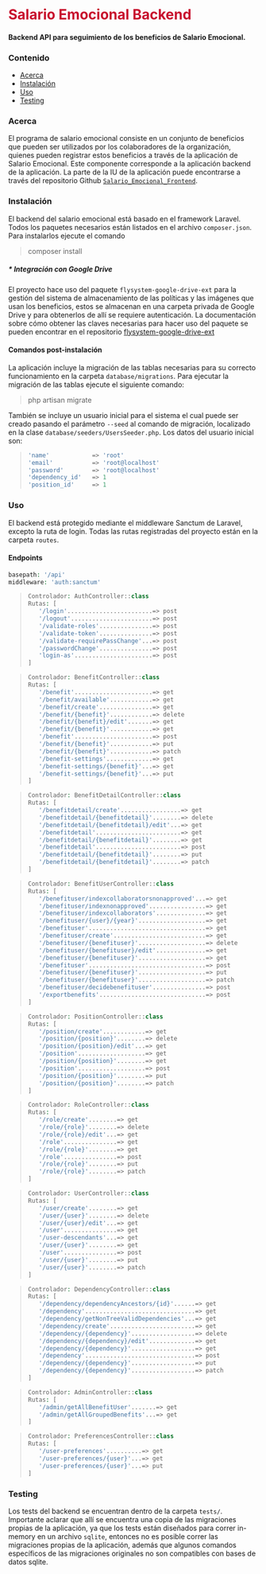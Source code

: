 # <span style="color:#C8102E">Salario Emocional Backend</span>

#### Backend API para seguimiento de los beneficios de Salario Emocional.

### Contenido
  - [Acerca](#acerca)
  - [Instalación](#instalación)
  - [Uso](#uso)
  - [Testing](#testing)

### Acerca
El programa de salario emocional consiste en un conjunto de beneficios que pueden ser utilizados por los colaboradores de la organización, quienes pueden registrar estos beneficios a través de la aplicación de Salario Emocional. Este componente corresponde a la aplicación backend de la aplicación. La parte de la IU de la aplicación puede encontrarse a través del repositorio Github [`Salario_Emocional_Frontend`](https://github.com/lanea07/Salario_Emocional_Frontend).

### Instalación
El backend del salario emocional está basado en el framework Laravel. Todos los paquetes necesarios están listados en el archivo `composer.json`. Para instalarlos ejecute el comando

> composer install

##### * Integración con Google Drive
El proyecto hace uso del paquete `flysystem-google-drive-ext` para la gestión del sistema de almacenamiento de las políticas y las imágenes que usan los beneficios, estos se almacenan en una carpeta privada de Google Drive y para obtenerlos de allí se requiere autenticación. La documentación sobre cómo obtener las claves necesarias para hacer uso del paquete se pueden encontrar en el repositorio [flysystem-google-drive-ext](https://github.com/masbug/flysystem-google-drive-ext)

#### Comandos post-instalación
La aplicación incluye la migración de las tablas necesarias para su correcto funcionamiento en la carpeta `database/migrations`. Para ejecutar la migración de las tablas ejecute el siguiente comando:

> php artisan migrate

También se incluye un usuario inicial para el sistema el cual puede ser creado pasando el parámetro `--seed` al comando de migración, localizado en la clase `database/seeders/UsersSeeder.php`. Los datos del usuario inicial son:

> ```php
> 'name'            => 'root'
> 'email'           => 'root@localhost'
> 'password'        => 'root@localhost'
> 'dependency_id'   => 1
> 'position_id'     => 1
> ```

### Uso
El backend está protegido mediante el middleware Sanctum de Laravel, excepto la ruta de login. Todas las rutas registradas del proyecto están en la carpeta `routes`.

#### Endpoints

```php
basepath: '/api'
middleware: 'auth:sanctum'
```

> ```php
> Controlador: AuthController::class
> Rutas: [
>    '/login'........................=> post
>    '/logout'.......................=> post
>    '/validate-roles'...............=> post
>    '/validate-token'...............=> post
>    '/validate-requirePassChange'...=> post
>    '/passwordChange'...............=> post
>    'login-as'......................=> post
> ]
> ```
        
> ```php
> Controlador: BenefitController::class
> Rutas: [
>    '/benefit'......................=> get
>    '/benefit/available'............=> get
>    '/benefit/create'...............=> get
>    '/benefit/{benefit}'............=> delete
>    '/benefit/{benefit}/edit'.......=> get
>    '/benefit/{benefit}'............=> get
>    '/benefit'......................=> post
>    '/benefit/{benefit}'............=> put
>    '/benefit/{benefit}'............=> patch
>    '/benefit-settings'.............=> get
>    '/benefit-settings/{benefit}'...=> get
>    '/benefit-settings/{benefit}'...=> put
> ]
> ```

> ```php
> Controlador: BenefitDetailController::class
> Rutas: [
>    '/benefitdetail/create'.................=> get
>    '/benefitdetail/{benefitdetail}'........=> delete
>    '/benefitdetail/{benefitdetail}/edit'...=> get
>    '/benefitdetail'........................=> get
>    '/benefitdetail/{benefitdetail}'........=> get
>    '/benefitdetail'........................=> post
>    '/benefitdetail/{benefitdetail}'........=> put
>    '/benefitdetail/{benefitdetail}'........=> patch
> ]
> ```

> ```php
> Controlador: BenefitUserController::class
> Rutas: [
>    '/benefituser/indexcollaboratorsnonapproved'...=> get
>    '/benefituser/indexnonapproved'................=> get
>    '/benefituser/indexcollaborators'..............=> get
>    '/benefituser/{user}/{year}'...................=> get
>    '/benefituser'.................................=> get
>    '/benefituser/create'..........................=> get
>    '/benefituser/{benefituser}'...................=> delete
>    '/benefituser/{benefituser}/edit'..............=> get
>    '/benefituser/{benefituser}'...................=> get
>    '/benefituser'.................................=> post
>    '/benefituser/{benefituser}'...................=> put
>    '/benefituser/{benefituser}'...................=> patch
>    '/benefituser/decidebenefituser'...............=> post
>    '/exportbenefits'..............................=> post
> ]
> ```

> ```php
> Controlador: PositionController::class
> Rutas: [
>    '/position/create'............=> get
>    '/position/{position}'........=> delete
>    '/position/{position}/edit'...=> get
>    '/position'...................=> get
>    '/position/{position}'........=> get
>    '/position'...................=> post
>    '/position/{position}'........=> put
>    '/position/{position}'........=> patch
> ]
> ```

> ```php
> Controlador: RoleController::class
> Rutas: [
>    '/role/create'........=> get
>    '/role/{role}'........=> delete
>    '/role/{role}/edit'...=> get
>    '/role'...............=> get
>    '/role/{role}'........=> get
>    '/role'...............=> post
>    '/role/{role}'........=> put
>    '/role/{role}'........=> patch
> ]
> ```

> ```php
> Controlador: UserController::class
> Rutas: [
>    '/user/create'........=> get
>    '/user/{user}'........=> delete
>    '/user/{user}/edit'...=> get
>    '/user'...............=> get
>    '/user-descendants'...=> get
>    '/user/{user}'........=> get
>    '/user'...............=> post
>    '/user/{user}'........=> put
>    '/user/{user}'........=> patch
> ]
> ```

> ```php
> Controlador: DependencyController::class
> Rutas: [
>    '/dependency/dependencyAncestors/{id}'......=> get
>    '/dependency'...............................=> get
>    '/dependency/getNonTreeValidDependencies'...=> get
>    '/dependency/create'........................=> get
>    '/dependency/{dependency}'..................=> delete
>    '/dependency/{dependency}/edit'.............=> get
>    '/dependency/{dependency}'..................=> get
>    '/dependency'...............................=> post
>    '/dependency/{dependency}'..................=> put
>    '/dependency/{dependency}'..................=> patch
> ]
> ```

> ```php
> Controlador: AdminController::class
> Rutas: [
>    '/admin/getAllBenefitUser'.......=> get
>    '/admin/getAllGroupedBenefits'...=> get
> ]
> ```

> ```php
> Controlador: PreferencesController::class
> Rutas: [
>    '/user-preferences'..........=> get
>    '/user-preferences/{user}'...=> get
>    '/user-preferences/{user}'...=> put
> ]
> ```

### Testing
Los tests del backend se encuentran dentro de la carpeta `tests/`. Importante aclarar que allí se encuentra una copia de las migraciones propias de la aplicación, ya que los tests están diseñados para correr in-memory en un archivo `sqlite`, entonces no es posible correr las migraciones propias de la aplicación, además que algunos comandos específicos de las migraciones originales no son compatibles con bases de datos sqlite.
